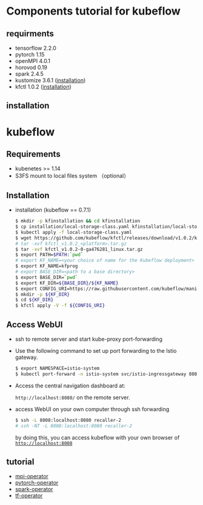 <!-- TODO: -->
# Components tutorial for kubeflow

## requirments

<!-- - kubeflow 0.7.1 -->
- tensorflow 2.2.0
- pytorch 1.15
- openMPI 4.0.1
- horovod 0.19
- spark 2.4.5
- kustomize 3.6.1 ([installation](https://kubernetes-sigs.github.io/kustomize/installation/))
- kfctl 1.0.2 ([installation](https://www.kubeflow.org/docs/started/k8s/kfctl-k8s-istio/))

## installation

# kubeflow

## Requirements

- kubenetes >= 1.14
- S3FS mount to local files system （optional）

## Installation

- installation (kubeflow == 0.7.1)
  
  ```bash
  $ mkdir -p kfinstallation && cd kfinstallation
  $ cp installation/local-storage-class.yaml kfinstallation/local-storage-class.yaml
  $ kubectl apply -f local-storage-class.yaml
  $ wget https://github.com/kubeflow/kfctl/releases/download/v1.0.2/kfctl_v1.0.2-0-ga476281_linux.tar.gz
  # tar -xvf kfctl_v1.0.2_<platform>.tar.gz
  $ tar -xvf kfctl_v1.0.2-0-ga476281_linux.tar.gz
  $ export PATH=$PATH:`pwd`
  # export KF_NAME=<your choice of name for the Kubeflow deployment>
  $ export KF_NAME=kfprog
  # export BASE_DIR=<path to a base directory>
  $ export BASE_DIR=`pwd`
  $ export KF_DIR=${BASE_DIR}/${KF_NAME}
  $ export CONFIG_URI=https://raw.githubusercontent.com/kubeflow/manifests/v0.7-branch/kfdef/kfctl_k8s_istio.0.7.1.yaml
  $ mkdir -p ${KF_DIR}
  $ cd ${KF_DIR}
  $ kfctl apply -V -f ${CONFIG_URI}
  ```

## Access WebUI

- ssh to remote server and start kube-proxy port-forwarding
- Use the following command to set up port forwarding to the Istio gateway.
  ```bash
  $ export NAMESPACE=istio-system
  $ kubectl port-forward -n istio-system svc/istio-ingressgateway 8080:80
  ```

- Access the central navigation dashboard at:

  ```http://localhost:8080/``` on the remote server.

- access WebUI on your own computer through ssh forwarding

  ```bash
  $ ssh -L 8008:localhost:8080 recaller-2
  # ssh -NT -L 8008:localhost:8080 recaller-2
  ```

  by doing this, you can access kubeflow with your own browser of [```http://localhost:8008```](http://localhost:8008)

<!-- TODO: need to fix local storage class -->


## tutorial

- [mpi-operator](mpi-operator/README.md)
- [pytorch-operator](pytorch-operator/README.md)
- [spark-operator](spark-operator/README.md)
- [tf-operator](tf-operator/README.mds)